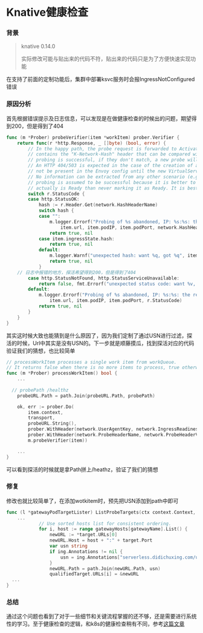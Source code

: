 # Knative健康检查


### 背景

> knative 0.14.0
>
> 实际修改可能与贴出来的代码不符，贴出来的代码只是为了方便快速实现功能

在支持了前面的定制功能后，集群中部署ksvc服务时会报IngressNotConfigured错误

### 原因分析

首先根据错误提示及日志信息，可以发现是在做健康检查的时候出的问题，期望得到200，但是得到了404

```go
func (m *Prober) probeVerifier(item *workItem) prober.Verifier {
	return func(r *http.Response, _ []byte) (bool, error) {
		// In the happy path, the probe request is forwarded to Activator or Queue-Proxy and the response (HTTP 200)
		// contains the "K-Network-Hash" header that can be compared with the expected hash. If the hashes match,
		// probing is successful, if they don't match, a new probe will be sent later.
		// An HTTP 404/503 is expected in the case of the creation of a new Knative service because the rules will
		// not be present in the Envoy config until the new VirtualService is applied.
		// No information can be extracted from any other scenario (e.g. HTTP 302), therefore in that case,
		// probing is assumed to be successful because it is better to say that an Ingress is Ready before it
		// actually is Ready than never marking it as Ready. It is best effort.
		switch r.StatusCode {
		case http.StatusOK:
			hash := r.Header.Get(network.HashHeaderName)
			switch hash {
			case "":
				m.logger.Errorf("Probing of %s abandoned, IP: %s:%s: the response doesn't contain the %q header",
					item.url, item.podIP, item.podPort, network.HashHeaderName)
				return true, nil
			case item.ingressState.hash:
				return true, nil
			default:
				m.logger.Warnf("unexpected hash: want %q, got %q", item.ingressState.hash, hash)
				return true, nil
			}
    // 日志中报错的地方，探活希望得到200，但是得到了404
		case http.StatusNotFound, http.StatusServiceUnavailable:
			return false, fmt.Errorf("unexpected status code: want %v, got %v", http.StatusOK, http.StatusNotFound)
		default:
			m.logger.Errorf("Probing of %s abandoned, IP: %s:%s: the response status is %v, expected 200 or 404",
				item.url, item.podIP, item.podPort, r.StatusCode)
			return true, nil
		}
	}
}

```

其实这时候大致也能猜到是什么原因了，因为我们定制了通过USN进行过滤，探活的时候，Url中其实是没有USN的。下一步就是顺藤摸瓜，找到探活对应的代码验证我们的猜想，也比较简单

```go
// processWorkItem processes a single work item from workQueue.
// It returns false when there is no more items to process, true otherwise.
func (m *Prober) processWorkItem() bool {
	...
  
  // probePath /healthz
	probeURL.Path = path.Join(probeURL.Path, probePath)

	ok, err := prober.Do(
		item.context,
		transport,
		probeURL.String(),
		prober.WithHeader(network.UserAgentKey, network.IngressReadinessUserAgent),
		prober.WithHeader(network.ProbeHeaderName, network.ProbeHeaderValue),
		m.probeVerifier(item))

	...
}

```

可以看到探活的时候就是拿Path拼上/heathz，验证了我们的猜想

### 修复

修改也就比较简单了，在添加wotkitem时，预先把USN添加到path中即可

```go
func (l *gatewayPodTargetLister) ListProbeTargets(ctx context.Context, ing *v1alpha1.Ingress) ([]status.ProbeTarget, error) {
	...
			// Use sorted hosts list for consistent ordering.
			for i, host := range gatewayHosts[gatewayName].List() {
				newURL := *target.URLs[0]
				newURL.Host = host + ":" + target.Port
				var usn string
				if ing.Annotations != nil {
					usn = ing.Annotations["serverless.didichuxing.com/usn"]
				}
				newURL.Path = path.Join(newURL.Path, usn)
				qualifiedTarget.URLs[i] = &newURL
  ...
}
```

### 总结

通过这个问题也看到了对于一些细节和关键流程掌握的还不够，还是需要进行系统性的学习。至于健康检查的逻辑，和k8s的健康检查稍有不同，参考[这篇文章](https://zhuanlan.zhihu.com/p/88459310)
